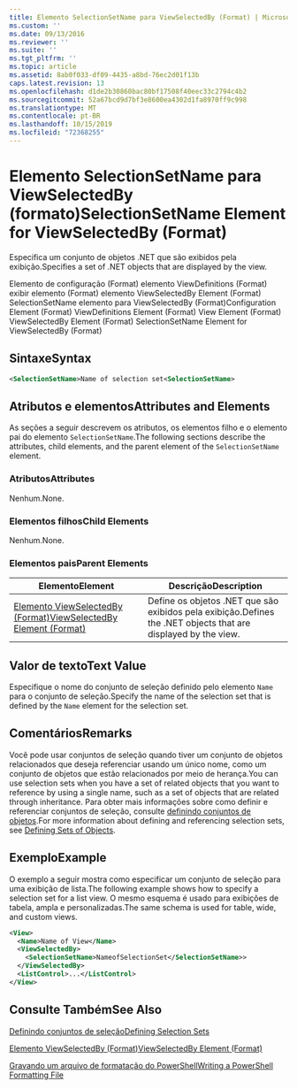 ```yaml
---
title: Elemento SelectionSetName para ViewSelectedBy (Format) | Microsoft Docs
ms.custom: ''
ms.date: 09/13/2016
ms.reviewer: ''
ms.suite: ''
ms.tgt_pltfrm: ''
ms.topic: article
ms.assetid: 8ab0f033-df09-4435-a8bd-76ec2d01f13b
caps.latest.revision: 13
ms.openlocfilehash: d1de2b30860bac80bf17508f40eec33c2794c4b2
ms.sourcegitcommit: 52a67bcd9d7bf3e8600ea4302d1fa8970ff9c998
ms.translationtype: MT
ms.contentlocale: pt-BR
ms.lasthandoff: 10/15/2019
ms.locfileid: "72368255"
---
```

# <a name="selectionsetname-element-for-viewselectedby-format"></a><span data-ttu-id="8686c-102">Elemento SelectionSetName para ViewSelectedBy (formato)</span><span class="sxs-lookup"><span data-stu-id="8686c-102">SelectionSetName Element for ViewSelectedBy (Format)</span></span>

<span data-ttu-id="8686c-103">Especifica um conjunto de objetos .NET que são exibidos pela exibição.</span><span class="sxs-lookup"><span data-stu-id="8686c-103">Specifies a set of .NET objects that are displayed by the view.</span></span>

<span data-ttu-id="8686c-104">Elemento de configuração (Format) elemento ViewDefinitions (Format) exibir elemento (Format) elemento ViewSelectedBy Element (Format) SelectionSetName elemento para ViewSelectedBy (Format)</span><span class="sxs-lookup"><span data-stu-id="8686c-104">Configuration Element (Format) ViewDefinitions Element (Format) View Element (Format) ViewSelectedBy Element (Format) SelectionSetName Element for ViewSelectedBy (Format)</span></span>

## <a name="syntax"></a><span data-ttu-id="8686c-105">Sintaxe</span><span class="sxs-lookup"><span data-stu-id="8686c-105">Syntax</span></span>

```xml
<SelectionSetName>Name of selection set<SelectionSetName>
```

## <a name="attributes-and-elements"></a><span data-ttu-id="8686c-106">Atributos e elementos</span><span class="sxs-lookup"><span data-stu-id="8686c-106">Attributes and Elements</span></span>

<span data-ttu-id="8686c-107">As seções a seguir descrevem os atributos, os elementos filho e o elemento pai do elemento `SelectionSetName`.</span><span class="sxs-lookup"><span data-stu-id="8686c-107">The following sections describe the attributes, child elements, and the parent element of the `SelectionSetName` element.</span></span>

### <a name="attributes"></a><span data-ttu-id="8686c-108">Atributos</span><span class="sxs-lookup"><span data-stu-id="8686c-108">Attributes</span></span>

<span data-ttu-id="8686c-109">Nenhum.</span><span class="sxs-lookup"><span data-stu-id="8686c-109">None.</span></span>

### <a name="child-elements"></a><span data-ttu-id="8686c-110">Elementos filhos</span><span class="sxs-lookup"><span data-stu-id="8686c-110">Child Elements</span></span>

<span data-ttu-id="8686c-111">Nenhum.</span><span class="sxs-lookup"><span data-stu-id="8686c-111">None.</span></span>

### <a name="parent-elements"></a><span data-ttu-id="8686c-112">Elementos pais</span><span class="sxs-lookup"><span data-stu-id="8686c-112">Parent Elements</span></span>

|<span data-ttu-id="8686c-113">Elemento</span><span class="sxs-lookup"><span data-stu-id="8686c-113">Element</span></span>|<span data-ttu-id="8686c-114">Descrição</span><span class="sxs-lookup"><span data-stu-id="8686c-114">Description</span></span>|
|-------------|-----------------|
|[<span data-ttu-id="8686c-115">Elemento ViewSelectedBy (Format)</span><span class="sxs-lookup"><span data-stu-id="8686c-115">ViewSelectedBy Element (Format)</span></span>](./viewselectedby-element-format.md)|<span data-ttu-id="8686c-116">Define os objetos .NET que são exibidos pela exibição.</span><span class="sxs-lookup"><span data-stu-id="8686c-116">Defines the .NET objects that are displayed by the view.</span></span>|

## <a name="text-value"></a><span data-ttu-id="8686c-117">Valor de texto</span><span class="sxs-lookup"><span data-stu-id="8686c-117">Text Value</span></span>

<span data-ttu-id="8686c-118">Especifique o nome do conjunto de seleção definido pelo elemento `Name` para o conjunto de seleção.</span><span class="sxs-lookup"><span data-stu-id="8686c-118">Specify the name of the selection set that is defined by the `Name` element for the selection set.</span></span>

## <a name="remarks"></a><span data-ttu-id="8686c-119">Comentários</span><span class="sxs-lookup"><span data-stu-id="8686c-119">Remarks</span></span>

<span data-ttu-id="8686c-120">Você pode usar conjuntos de seleção quando tiver um conjunto de objetos relacionados que deseja referenciar usando um único nome, como um conjunto de objetos que estão relacionados por meio de herança.</span><span class="sxs-lookup"><span data-stu-id="8686c-120">You can use selection sets when you have a set of related objects that you want to reference by using a single name, such as a set of objects that are related through inheritance.</span></span> <span data-ttu-id="8686c-121">Para obter mais informações sobre como definir e referenciar conjuntos de seleção, consulte [definindo conjuntos de objetos](./defining-selection-sets.md).</span><span class="sxs-lookup"><span data-stu-id="8686c-121">For more information about defining and referencing selection sets, see [Defining Sets of Objects](./defining-selection-sets.md).</span></span>

## <a name="example"></a><span data-ttu-id="8686c-122">Exemplo</span><span class="sxs-lookup"><span data-stu-id="8686c-122">Example</span></span>

<span data-ttu-id="8686c-123">O exemplo a seguir mostra como especificar um conjunto de seleção para uma exibição de lista.</span><span class="sxs-lookup"><span data-stu-id="8686c-123">The following example shows how to specify a selection set for a list view.</span></span> <span data-ttu-id="8686c-124">O mesmo esquema é usado para exibições de tabela, ampla e personalizadas.</span><span class="sxs-lookup"><span data-stu-id="8686c-124">The same schema is used for table, wide, and custom views.</span></span>

```xml
<View>
  <Name>Name of View</Name>
  <ViewSelectedBy>
    <SelectionSetName>NameofSelectionSet</SelectionSetName>>
  </ViewSelectedBy>
  <ListControl>...</ListControl>
</View>
```

## <a name="see-also"></a><span data-ttu-id="8686c-125">Consulte Também</span><span class="sxs-lookup"><span data-stu-id="8686c-125">See Also</span></span>

[<span data-ttu-id="8686c-126">Definindo conjuntos de seleção</span><span class="sxs-lookup"><span data-stu-id="8686c-126">Defining Selection Sets</span></span>](./defining-selection-sets.md)

[<span data-ttu-id="8686c-127">Elemento ViewSelectedBy (Format)</span><span class="sxs-lookup"><span data-stu-id="8686c-127">ViewSelectedBy Element (Format)</span></span>](./viewselectedby-element-format.md)

[<span data-ttu-id="8686c-128">Gravando um arquivo de formatação do PowerShell</span><span class="sxs-lookup"><span data-stu-id="8686c-128">Writing a PowerShell Formatting File</span></span>](./writing-a-powershell-formatting-file.md)
